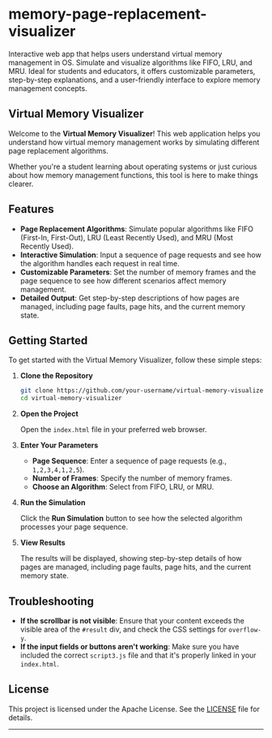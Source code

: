 # memory-page-replacement-visualizer
Interactive web app that helps users understand virtual memory management in OS. Simulate and visualize algorithms like FIFO, LRU, and MRU. Ideal for students and educators, it offers customizable parameters, step-by-step explanations, and a user-friendly interface to explore memory management concepts.




## Virtual Memory Visualizer

Welcome to the **Virtual Memory Visualizer**! This web application helps you understand how virtual memory management works by simulating different page replacement algorithms. 

Whether you're a student learning about operating systems or just curious about how memory management functions, this tool is here to make things clearer.

## Features

- **Page Replacement Algorithms**: Simulate popular algorithms like FIFO (First-In, First-Out), LRU (Least Recently Used), and MRU (Most Recently Used).
- **Interactive Simulation**: Input a sequence of page requests and see how the algorithm handles each request in real time.
- **Customizable Parameters**: Set the number of memory frames and the page sequence to see how different scenarios affect memory management.
- **Detailed Output**: Get step-by-step descriptions of how pages are managed, including page faults, page hits, and the current memory state.

## Getting Started

To get started with the Virtual Memory Visualizer, follow these simple steps:

1. **Clone the Repository**

   ```bash
   git clone https://github.com/your-username/virtual-memory-visualizer.git
   cd virtual-memory-visualizer
   ```

2. **Open the Project**

   Open the `index.html` file in your preferred web browser.

3. **Enter Your Parameters**

   - **Page Sequence**: Enter a sequence of page requests (e.g., `1,2,3,4,1,2,5`).
   - **Number of Frames**: Specify the number of memory frames.
   - **Choose an Algorithm**: Select from FIFO, LRU, or MRU.

4. **Run the Simulation**

   Click the **Run Simulation** button to see how the selected algorithm processes your page sequence.

5. **View Results**

   The results will be displayed, showing step-by-step details of how pages are managed, including page faults, page hits, and the current memory state.





## Troubleshooting

- **If the scrollbar is not visible**: Ensure that your content exceeds the visible area of the `#result` div, and check the CSS settings for `overflow-y`.
- **If the input fields or buttons aren't working**: Make sure you have included the correct `script3.js` file and that it's properly linked in your `index.html`.



## License

This project is licensed under the Apache License. See the [LICENSE](LICENSE) file for details.

---

